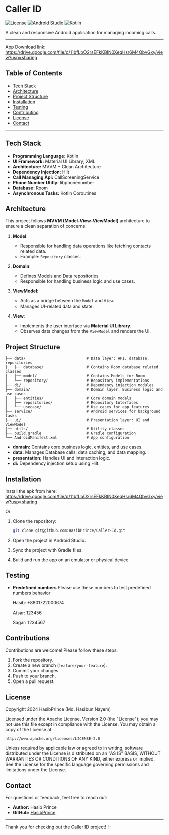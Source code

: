 # Caller ID  

[![License](https://img.shields.io/badge/License-Apache%202.0-blue.svg)](https://opensource.org/licenses/Apache-2.0)
[![Android Studio](https://img.shields.io/badge/IDE-Android%20Studio-brightgreen)](https://developer.android.com/studio)
[![Kotlin](https://img.shields.io/badge/Kotlin-2.0.0-blue)](https://kotlinlang.org/)  

A clean and responsive Android application for managing incoming calls.

---

App Download link: https://drive.google.com/file/d/11bfLbO2rsEFkKBIN0XeqHsr6M4QbvGxy/view?usp=sharing

## Table of Contents

- [Tech Stack](#tech-stack)
- [Architecture](#architecture)
- [Project Structure](#project-structure)  
- [Installation](#installation)  
- [Testing](#testing)  
- [Contributing](#contributing)  
- [License](#license)
- [Contact](#contact)

---


## Tech Stack

- **Programming Language:** Kotlin
- **UI Framework:** Material UI Library, XML
- **Architecture:** MVVM + Clean Architecture
- **Dependency Injection:** Hilt
- **Call Managing Api:** CallScreeningService
- **Phone Number Utitly:** libphonenumber
- **Database:** Room
- **Asynchronous Tasks:** Kotlin Coroutines

## Architecture

This project follows **MVVM (Model-View-ViewModel)** architecture to ensure a clean separation of concerns:

1. **Model**:  
   - Responsible for handling data operations like fetching contacts related data.  
   - Example: `Repository` classes.

1. **Domain**:
   - Defines Models and Data repositories  
   - Responsible for handling business logic and use cases.    

2. **ViewModel**:  
   - Acts as a bridge between the `Model` and `View`.  
   - Manages UI-related data and state.  

3. **View**:  
   - Implements the user interface via **Material UI Library**.  
   - Observes data changes from the `ViewModel` and renders the UI.

## Project Structure

```plaintext
├── data/                           # Data layer: API, database, repositories
│   ├── database/                   # Contains Room database related classes    
│   ├── model/                      # Contains Models for Room   
│   └── repository/                 # Repository implementations 
├── di/                             # Dependency injection modules 
├── domain/                         # Domain layer: Business logic and use cases  
│   ├── entities/                   # Core domain models
│   ├── repositories/               # Repository Interfaces  
│   └── usecase/                    # Use cases for app features  
├── service/                        # Android services for background tasks
├── ui/                             # Presentation layer: UI and ViewModel  
│── utils/                          # Utility classes                         
├── build.gradle                    # Gradle configuration  
└── AndroidManifest.xml             # App configuration  
```

- **domain:** Contains core business logic, entities, and use cases.
- **data:** Manages Database calls, data caching, and data mapping.
- **presentation:** Handles UI and interaction logic.
- **di:** Dependency injection setup using Hilt.
  
## Installation

Install the apk from here:
https://drive.google.com/file/d/11bfLbO2rsEFkKBIN0XeqHsr6M4QbvGxy/view?usp=sharing

Or

1. Clone the repository:
   ```bash
   git clone git@github.com:HasibPrince/Caller-Id.git
   ```

2. Open the project in Android Studio.

3. Sync the project with Gradle files.

4. Build and run the app on an emulator or physical device.

## Testing
- **Predefined numbers**
Please use these numbers to test predefined numbers behavior

   Hasib: +8801722000674
  
   Afsar: 123456
  
   Sagar: 1234567

## Contributions

Contributions are welcome! Please follow these steps:

1. Fork the repository.
2. Create a new branch (`feature/your-feature`).
3. Commit your changes.
4. Push to your branch.
5. Open a pull request.

## License

Copyright 2024 HasibPrince (Md. Hasibun Nayem)

Licensed under the Apache License, Version 2.0 (the "License");
you may not use this file except in compliance with the License.
You may obtain a copy of the License at

    http://www.apache.org/licenses/LICENSE-2.0

Unless required by applicable law or agreed to in writing, software
distributed under the License is distributed on an "AS IS" BASIS,
WITHOUT WARRANTIES OR CONDITIONS OF ANY KIND, either express or implied.
See the License for the specific language governing permissions and
limitations under the License.

## Contact

For questions or feedback, feel free to reach out:

- **Author:** Hasib Prince
- **GitHub:** [HasibPrince](https://github.com/HasibPrince)

---

Thank you for checking out the Caller ID project! ✨

